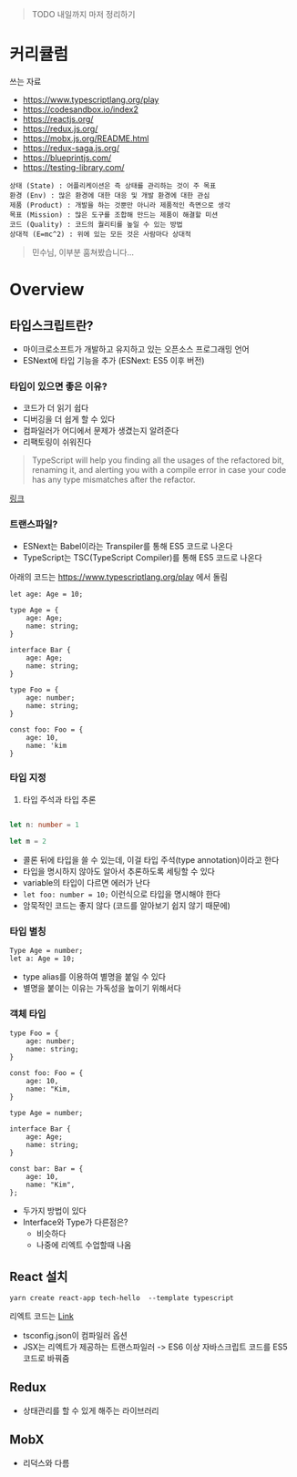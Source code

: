 >TODO 내일까지 마저 정리하기

# 커리큘럼

쓰는 자료

- https://www.typescriptlang.org/play
- https://codesandbox.io/index2
- https://reactjs.org/
- https://redux.js.org/
- https://mobx.js.org/README.html
- https://redux-saga.js.org/
- https://blueprintjs.com/
- https://testing-library.com/

```
상태 (State) : 어플리케이션은 즉 상태를 관리하는 것이 주 목표
환경 (Env) : 많은 환경에 대한 대응 및 개발 환경에 대한 관심
제품 (Product) : 개발을 하는 것뿐만 아니라 제품적인 측면으로 생각
목표 (Mission) : 많은 도구를 조합해 만드는 제품이 해결할 미션
코드 (Quality) : 코드의 퀄리티를 높일 수 있는 방법
상대적 (E=mc^2) : 위에 있는 모든 것은 사람마다 상대적
```

> 민수님, 이부분 훔쳐봤습니다...

# Overview

## 타입스크립트란?

- 마이크로소프트가 개발하고 유지하고 있는 오픈소스 프로그래밍 언어
- ESNext에 타입 기능을 추가 (ESNext: ES5 이후 버전)

### 타입이 있으면 좋은 이유?

- 코드가 더 읽기 쉽다
- 디버깅을 더 쉽게 할 수 있다
- 컴파일러가 어디에서 문제가 생겼는지 알려준다
- 리팩토링이 쉬워진다

> TypeScript will help you finding all the usages of the refactored bit, renaming it, and alerting you with a compile error in case your code has any type mismatches after the refactor.

[링크](https://medium.com/@jtomaszewski/why-typescript-is-the-best-way-to-write-front-end-in-2019-feb855f9b164)

### 트랜스파일?

- ESNext는 Babel이라는 Transpiler를 통해 ES5 코드로 나온다
- TypeScript는 TSC(TypeScript Compiler)를 통해 ES5 코드로 나온다

아래의 코드는 https://www.typescriptlang.org/play 에서 돌림

```
let age: Age = 10;

type Age = {
    age: Age;
    name: string;
}

interface Bar {
    age: Age;
    name: string;
}

type Foo = {
    age: number;
    name: string;
}

const foo: Foo = {
    age: 10,
    name: 'kim
}

```

### 타입 지정

1. 타입 주석과 타입 추론

```TypeScript

let n: number = 1

let m = 2

```

- 콜론 뒤에 타입을 쓸 수 있는데, 이걸 타입 주석(type annotation)이라고 한다
- 타입을 명시하지 않아도 알아서 추론하도록 세팅할 수 있다
- variable의 타입이 다르면 에러가 난다
- `let foo: number = 10;` 이런식으로 타입을 명시해야 한다
- 암묵적인 코드는 좋지 않다 (코드를 알아보기 쉽지 않기 때문에)

### 타입 별칭

```
Type Age = number;
let a: Age = 10;
```
- type alias를 이용하여 별명을 붙일 수 있다
- 별명을 붙이는 이유는 가독성을 높이기 위해서다

### 객체 타입
```
type Foo = {
    age: number;
    name: string;
}

const foo: Foo = {
    age: 10,
    name: "Kim,
}
```
```
type Age = number;

interface Bar {
    age: Age;
    name: string;
}

const bar: Bar = {
    age: 10,
    name: "Kim",
};
```

- 두가지 방법이 있다
- Interface와 Type가 다른점은?
  - 비슷하다
  - 나중에 리엑트 수업할때 나옴

## React 설치

```
yarn create react-app tech-hello  --template typescript
```

리엑트 코드는 [Link](../dh/week_1/code/tech-hello)

- tsconfig.json이 컴파일러 옵션
- JSX는 리엑트가 제공하는 트랜스파일러 -> ES6 이상 자바스크립트 코드를 ES5 코드로 바꿔줌

## Redux

- 상태관리를 할 수 있게 해주는 라이브러리

## MobX

- 리덕스와 다름
